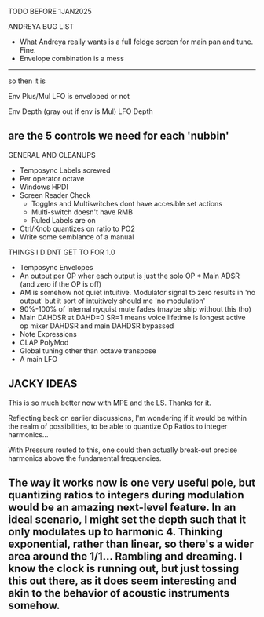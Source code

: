TODO BEFORE 1JAN2025


ANDREYA BUG LIST
- What Andreya really wants is a full feldge screen for main pan and tune. Fine.
- Envelope combination is a mess
------
  so then it is

Env Plus/Mul
LFO is enveloped or not

Env Depth (gray out if env is Mul)
LFO Depth

are the 5 controls we need for each 'nubbin'
-----


GENERAL AND CLEANUPS
- Temposync Labels screwed
- Per operator octave
- Windows HPDI
- Screen Reader Check
  - Toggles and Multiswitches dont have accesible set actions
  - Multi-switch doesn't have RMB
  - Ruled Labels are on
- Ctrl/Knob quantizes on ratio to PO2
- Write some semblance of a manual

THINGS I DIDNT GET TO FOR 1.0
- Temposync Envelopes
- An output per OP wher each output is just the solo OP * Main ADSR (and zero if the OP is off)
- AM is somehow not quiet intuitive. Modulator signal to zero results in 'no output' but it sort of intuitively should me
  'no modulation'
- 90%-100% of internal nyquist mute fades (maybe ship without this tho)
- Main DAHDSR at DAHD=0 SR=1 means voice lifetime is longest active op mixer DAHDSR and main DAHDSR bypassed
- Note Expressions
- CLAP PolyMod
- Global tuning other than octave transpose
- A main LFO


JACKY IDEAS
---
This is so much better now with MPE and the LS. Thanks for it.

Reflecting back on earlier discussions, I'm wondering if it would be within the realm of possibilities, to be able to quantize Op Ratios to integer harmonics...

With Pressure routed to this, one could then actually break-out precise harmonics above the fundamental frequencies.

The way it works now is one very useful pole, but quantizing ratios to integers during modulation would be an amazing next-level feature.
In an ideal scenario, I might set the depth such that it only modulates up to harmonic 4.
Thinking exponential, rather than linear, so there's a wider area around the 1/1...
Rambling and dreaming. I know the clock is running out, but just tossing this out there, as it does seem interesting and akin to the behavior of acoustic instruments somehow.
---